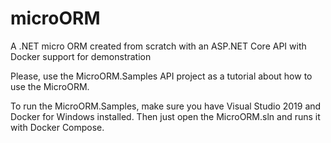# microORM
A .NET micro ORM created from scratch with an ASP.NET Core API with Docker support for demonstration

Please, use the MicroORM.Samples API project as a tutorial about how to use the MicroORM.

To run the MicroORM.Samples, make sure you have Visual Studio 2019 and Docker for Windows installed. Then just open the MicroORM.sln and runs it with Docker Compose.
